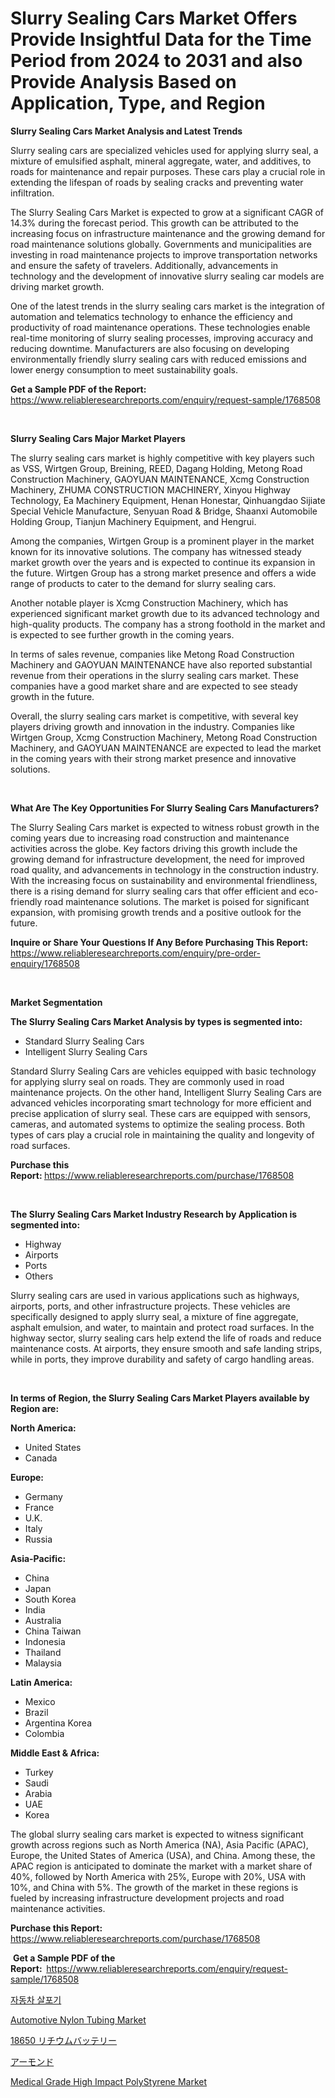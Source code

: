 <p><h1>Slurry Sealing Cars Market Offers Provide Insightful Data for the Time Period from 2024 to 2031 and also Provide Analysis Based on Application, Type, and Region</h1></p><p><strong>Slurry Sealing Cars Market Analysis and Latest Trends</strong></p>
<p><p>Slurry sealing cars are specialized vehicles used for applying slurry seal, a mixture of emulsified asphalt, mineral aggregate, water, and additives, to roads for maintenance and repair purposes. These cars play a crucial role in extending the lifespan of roads by sealing cracks and preventing water infiltration.</p><p>The Slurry Sealing Cars Market is expected to grow at a significant CAGR of 14.3% during the forecast period. This growth can be attributed to the increasing focus on infrastructure maintenance and the growing demand for road maintenance solutions globally. Governments and municipalities are investing in road maintenance projects to improve transportation networks and ensure the safety of travelers. Additionally, advancements in technology and the development of innovative slurry sealing car models are driving market growth.</p><p>One of the latest trends in the slurry sealing cars market is the integration of automation and telematics technology to enhance the efficiency and productivity of road maintenance operations. These technologies enable real-time monitoring of slurry sealing processes, improving accuracy and reducing downtime. Manufacturers are also focusing on developing environmentally friendly slurry sealing cars with reduced emissions and lower energy consumption to meet sustainability goals.</p></p>
<p><strong>Get a Sample PDF of the Report:&nbsp;</strong> <a href="https://www.reliableresearchreports.com/enquiry/request-sample/1768508">https://www.reliableresearchreports.com/enquiry/request-sample/1768508</a></p>
<p>&nbsp;</p>
<p><strong>Slurry Sealing Cars Major Market Players</strong></p>
<p><p>The slurry sealing cars market is highly competitive with key players such as VSS, Wirtgen Group, Breining, REED, Dagang Holding, Metong Road Construction Machinery, GAOYUAN MAINTENANCE, Xcmg Construction Machinery, ZHUMA CONSTRUCTION MACHINERY, Xinyou Highway Technology, Ea Machinery Equipment, Henan Honestar, Qinhuangdao Sijiate Special Vehicle Manufacture, Senyuan Road & Bridge, Shaanxi Automobile Holding Group, Tianjun Machinery Equipment, and Hengrui.</p><p>Among the companies, Wirtgen Group is a prominent player in the market known for its innovative solutions. The company has witnessed steady market growth over the years and is expected to continue its expansion in the future. Wirtgen Group has a strong market presence and offers a wide range of products to cater to the demand for slurry sealing cars.</p><p>Another notable player is Xcmg Construction Machinery, which has experienced significant market growth due to its advanced technology and high-quality products. The company has a strong foothold in the market and is expected to see further growth in the coming years.</p><p>In terms of sales revenue, companies like Metong Road Construction Machinery and GAOYUAN MAINTENANCE have also reported substantial revenue from their operations in the slurry sealing cars market. These companies have a good market share and are expected to see steady growth in the future.</p><p>Overall, the slurry sealing cars market is competitive, with several key players driving growth and innovation in the industry. Companies like Wirtgen Group, Xcmg Construction Machinery, Metong Road Construction Machinery, and GAOYUAN MAINTENANCE are expected to lead the market in the coming years with their strong market presence and innovative solutions.</p></p>
<p>&nbsp;</p>
<p><strong>What Are The Key Opportunities For Slurry Sealing Cars Manufacturers?</strong></p>
<p><p>The Slurry Sealing Cars market is expected to witness robust growth in the coming years due to increasing road construction and maintenance activities across the globe. Key factors driving this growth include the growing demand for infrastructure development, the need for improved road quality, and advancements in technology in the construction industry. With the increasing focus on sustainability and environmental friendliness, there is a rising demand for slurry sealing cars that offer efficient and eco-friendly road maintenance solutions. The market is poised for significant expansion, with promising growth trends and a positive outlook for the future.</p></p>
<p><strong>Inquire or Share Your Questions If Any Before Purchasing This Report:</strong> <a href="https://www.reliableresearchreports.com/enquiry/pre-order-enquiry/1768508">https://www.reliableresearchreports.com/enquiry/pre-order-enquiry/1768508</a></p>
<p>&nbsp;</p>
<p><strong>Market Segmentation</strong></p>
<p><strong>The Slurry Sealing Cars Market Analysis by types is segmented into:</strong></p>
<p><ul><li>Standard Slurry Sealing Cars</li><li>Intelligent Slurry Sealing Cars</li></ul></p>
<p><p>Standard Slurry Sealing Cars are vehicles equipped with basic technology for applying slurry seal on roads. They are commonly used in road maintenance projects. On the other hand, Intelligent Slurry Sealing Cars are advanced vehicles incorporating smart technology for more efficient and precise application of slurry seal. These cars are equipped with sensors, cameras, and automated systems to optimize the sealing process. Both types of cars play a crucial role in maintaining the quality and longevity of road surfaces.</p></p>
<p><strong>Purchase this Report:&nbsp;</strong><a href="https://www.reliableresearchreports.com/purchase/1768508">https://www.reliableresearchreports.com/purchase/1768508</a></p>
<p>&nbsp;</p>
<p><strong>The Slurry Sealing Cars Market Industry Research by Application is segmented into:</strong></p>
<p><ul><li>Highway</li><li>Airports</li><li>Ports</li><li>Others</li></ul></p>
<p><p>Slurry sealing cars are used in various applications such as highways, airports, ports, and other infrastructure projects. These vehicles are specifically designed to apply slurry seal, a mixture of fine aggregate, asphalt emulsion, and water, to maintain and protect road surfaces. In the highway sector, slurry sealing cars help extend the life of roads and reduce maintenance costs. At airports, they ensure smooth and safe landing strips, while in ports, they improve durability and safety of cargo handling areas.</p></p>
<p>&nbsp;</p>
<p><strong>In terms of Region, the Slurry Sealing Cars Market Players available by Region are:</strong></p>
<p>
    <p> <strong> North America: </strong>
        <ul>
            <li>United States</li>
            <li>Canada</li>
        </ul>
        </p> 
    <p> <strong> Europe: </strong>
        <ul>
            <li>Germany</li>
            <li>France</li>
            <li>U.K.</li>
            <li>Italy</li>
            <li>Russia</li>
        </ul>
        </p> 
    <p> <strong> Asia-Pacific: </strong>
        <ul>
            <li>China</li>
            <li>Japan</li>
            <li>South Korea</li>
            <li>India</li>
            <li>Australia</li>
            <li>China Taiwan</li>
            <li>Indonesia</li>
            <li>Thailand</li>
            <li>Malaysia</li>
        </ul>
        </p> 
    <p> <strong> Latin America: </strong>
        <ul>
            <li>Mexico</li>
            <li>Brazil</li>
            <li>Argentina Korea</li>
            <li>Colombia</li>
        </ul>
        </p> 
    <p> <strong> Middle East & Africa: </strong>
        <ul>
            <li>Turkey</li>
            <li>Saudi</li>
            <li>Arabia</li>
            <li>UAE</li>
            <li>Korea</li>
        </ul>
    </p>
    </p>
<p><p>The global slurry sealing cars market is expected to witness significant growth across regions such as North America (NA), Asia Pacific (APAC), Europe, the United States of America (USA), and China. Among these, the APAC region is anticipated to dominate the market with a market share of 40%, followed by North America with 25%, Europe with 20%, USA with 10%, and China with 5%. The growth of the market in these regions is fueled by increasing infrastructure development projects and road maintenance activities.</p></p>
<p><strong>Purchase this Report: </strong><a href="https://www.reliableresearchreports.com/purchase/1768508">https://www.reliableresearchreports.com/purchase/1768508</a></p>
<p>&nbsp;<strong>Get a Sample PDF of the Report:&nbsp;&nbsp;</strong><a href="https://www.reliableresearchreports.com/enquiry/request-sample/1768508">https://www.reliableresearchreports.com/enquiry/request-sample/1768508</a></p>
<p><strong></strong></p>
<p><p><a href="https://medium.com/@robandloriedavis/%EC%9E%90%EB%8F%99%EC%B0%A8-%EB%8D%94%EC%8A%A4%ED%84%B0-%EC%8B%9C%EC%9E%A5-%EB%B6%84%EC%84%9D-cagr-%EC%8B%9C%EC%9E%A5-%EC%84%B8%EB%B6%84%ED%99%94-%EB%B0%8F-%EA%B8%80%EB%A1%9C%EB%B2%8C-%EC%82%B0%EC%97%85-%EA%B0%9C%EC%9A%94-9604b624d346">자동차 살포기</a></p><p><a href="https://github.com/bmorecock/Market-Research-Report-List-2/blob/main/automotive-nylon-tubing-market.md">Automotive Nylon Tubing Market</a></p><p><a href="https://medium.com/@ozar19732009/18650%E3%83%AA%E3%83%81%E3%82%A6%E3%83%A0%E3%83%90%E3%83%83%E3%83%86%E3%83%AA%E3%83%BC%E5%B8%82%E5%A0%B4%E3%81%AE%E8%A6%8F%E6%A8%A1%E3%81%8C-%E3%82%B0%E3%83%AD%E3%83%BC%E3%83%90%E3%83%AB%E7%94%A3%E6%A5%AD%E3%81%AB%E3%81%8A%E3%81%91%E3%82%8B%E6%9C%80%E9%81%A9%E3%81%AA%E3%83%9E%E3%83%BC%E3%82%B1%E3%83%86%E3%82%A3%E3%83%B3%E3%82%B0%E3%83%81%E3%83%A3%E3%83%B3%E3%83%8D%E3%83%AB%E3%82%92%E6%98%8E%E3%82%89%E3%81%8B%E3%81%AB%E3%81%97%E3%81%BE%E3%81%99-648546507f44">18650 リチウムバッテリー</a></p><p><a href="https://medium.com/@ozar19732009/2024%E5%B9%B4%E3%81%8B%E3%82%892031%E5%B9%B4%E3%81%BE%E3%81%A7%E3%81%AE%E3%82%A2%E3%83%BC%E3%83%A2%E3%83%B3%E3%83%89%E5%B8%82%E5%A0%B4%E5%88%86%E6%9E%90%E3%81%A8%E4%BA%88%E6%B8%AC-8d330469febf">アーモンド</a></p><p><a href="https://github.com/Krish2023na/Market-Research-Report-List-3/blob/main/medical-grade-high-impact-polystyrene-market.md">Medical Grade High Impact PolyStyrene Market</a></p></p>